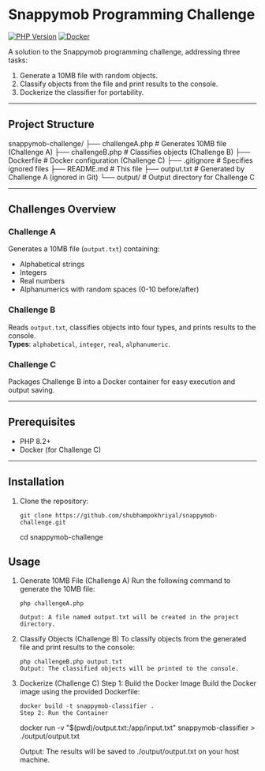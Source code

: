# Snappymob Programming Challenge

[![PHP Version](https://img.shields.io/badge/PHP-8.2%2B-blue.svg)](https://php.net/)
[![Docker](https://img.shields.io/badge/Docker-✓-blue.svg)](https://docker.com)

A solution to the Snappymob programming challenge, addressing three tasks:
1. Generate a 10MB file with random objects.
2. Classify objects from the file and print results to the console.
3. Dockerize the classifier for portability.

---

## **Project Structure**

snappymob-challenge/
├── challengeA.php # Generates 10MB file (Challenge A)
├── challengeB.php # Classifies objects (Challenge B)
├── Dockerfile # Docker configuration (Challenge C)
├── .gitignore # Specifies ignored files
├── README.md # This file
├── output.txt # Generated by Challenge A (ignored in Git)
└── output/ # Output directory for Challenge C


---

## **Challenges Overview**

### **Challenge A**
Generates a 10MB file (`output.txt`) containing:
- Alphabetical strings
- Integers
- Real numbers
- Alphanumerics with random spaces (0-10 before/after)

### **Challenge B**
Reads `output.txt`, classifies objects into four types, and prints results to the console.  
**Types**: `alphabetical`, `integer`, `real`, `alphanumeric`.

### **Challenge C**
Packages Challenge B into a Docker container for easy execution and output saving.

---

## **Prerequisites**
- PHP 8.2+
- Docker (for Challenge C)

---

## **Installation**
1. Clone the repository:
   ```
   git clone https://github.com/shubhampokhriyal/snappymob-challenge.git
   ```
   cd snappymob-challenge

## **Usage**
1. Generate 10MB File (Challenge A)
   Run the following command to generate the 10MB file:
   ```
   php challengeA.php

   Output: A file named output.txt will be created in the project directory.

2. Classify Objects (Challenge B)
   To classify objects from the generated file and print results to the console:
   ```
   php challengeB.php output.txt
   Output: The classified objects will be printed to the console.

3. Dockerize (Challenge C)
   Step 1: Build the Docker Image
   Build the Docker image using the provided Dockerfile:
   ```
   docker build -t snappymob-classifier .
   Step 2: Run the Container
   ```
   docker run -v "$(pwd)/output.txt:/app/input.txt" snappymob-classifier > ./output/output.txt
   
   Output: The results will be saved to ./output/output.txt on your host machine.